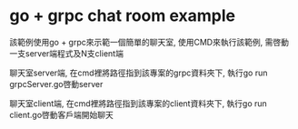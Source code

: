 # go + grpc chat room example
該範例使用go + grpc來示範一個簡單的聊天室, 使用CMD來執行該範例, 需啓動一支server端程式及N支client端

聊天室server端, 在cmd裡將路徑指到該專案的grpc資料夾下, 執行go run grpcServer.go啓動server

聊天室client端, 在cmd裡將路徑指到該專案的client資料夾下, 執行go run client.go啓動客戶端開始聊天
